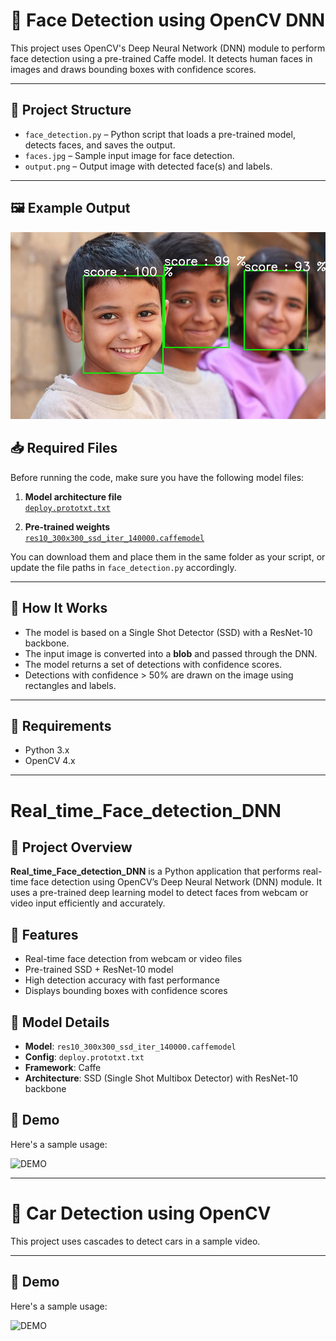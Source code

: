 # 🎯 Face Detection using OpenCV DNN

This project uses OpenCV's Deep Neural Network (DNN) module to perform face detection using a pre-trained Caffe model. It detects human faces in images and draws bounding boxes with confidence scores.

---

## 📂 Project Structure

- `face_detection.py` – Python script that loads a pre-trained model, detects faces, and saves the output.
- `faces.jpg` – Sample input image for face detection.
- `output.png` – Output image with detected face(s) and labels.

---

## 🖼️ Example Output



![OUTPUT](output.png)

## 📥 Required Files

Before running the code, make sure you have the following model files:

1. **Model architecture file**  
   [`deploy.prototxt.txt`](https://github.com/opencv/opencv/blob/master/samples/dnn/face_detector/deploy.prototxt)

2. **Pre-trained weights**  
   [`res10_300x300_ssd_iter_140000.caffemodel`](https://github.com/opencv/opencv_3rdparty/blob/dnn_samples_face_detector_20170830/res10_300x300_ssd_iter_140000.caffemodel)

You can download them and place them in the same folder as your script, or update the file paths in `face_detection.py` accordingly.

---

## 🧠 How It Works

- The model is based on a Single Shot Detector (SSD) with a ResNet-10 backbone.
- The input image is converted into a **blob** and passed through the DNN.
- The model returns a set of detections with confidence scores.
- Detections with confidence > 50% are drawn on the image using rectangles and labels.

---

## 🔧 Requirements

- Python 3.x
- OpenCV 4.x


---
# Real_time_Face_detection_DNN

## 📌 Project Overview

**Real_time_Face_detection_DNN** is a Python application that performs real-time face detection using OpenCV’s Deep Neural Network (DNN) module. It uses a pre-trained deep learning model to detect faces from webcam or video input efficiently and accurately.

## 🚀 Features

- Real-time face detection from webcam or video files
- Pre-trained SSD + ResNet-10 model
- High detection accuracy with fast performance
- Displays bounding boxes with confidence scores

## 🧠 Model Details

- **Model**: `res10_300x300_ssd_iter_140000.caffemodel`
- **Config**: `deploy.prototxt.txt`
- **Framework**: Caffe
- **Architecture**: SSD (Single Shot Multibox Detector) with ResNet-10 backbone

## 🎥 Demo

Here's a sample usage:

![DEMO](sample_realtime_face.gif)



---



# 🚗 Car Detection using OpenCV 

This project uses cascades to detect cars in a sample video. 


---


## 🎥 Demo

Here's a sample usage:

![DEMO](demo.gif)
